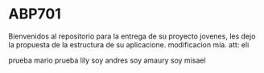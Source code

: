 # ABP701
Bienvenidos al repositorio para la entrega de su proyecto jovenes, les dejo la propuesta de la estructura de su aplicacione.
 modificacion mia.
 att: eli

 prueba mario
 prueba lily
 soy andres
 soy amaury
 soy misael